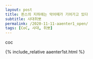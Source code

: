 ```yaml
---
layout: post
title: 퀸스의 지하에는 악어떼가 기어가고 있다
subtitle: 샤대취뽀
permalink: /2020-11-11-aaenter1_open/
tags: [CoC, 샤대, 취뽀]
---
```



coc

{% include_relative aaenter1st.html %}
